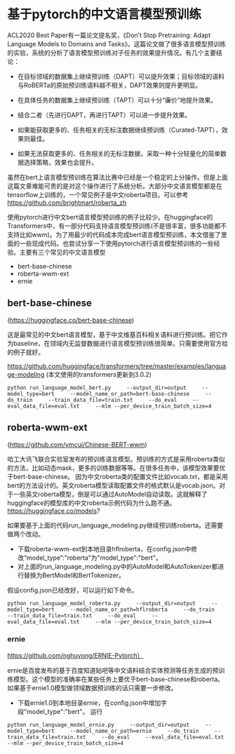 # 基于pytorch的中文语言模型预训练
ACL2020 Best Paper有一篇论文提名奖，《Don’t Stop Pretraining: Adapt Language Models to Domains and Tasks》。这篇论文做了很多语言模型预训练的实验，系统的分析了语言模型预训练对子任务的效果提升情况。有几个主要结论：
* 在目标领域的数据集上继续预训练（DAPT）可以提升效果；目标领域的语料与RoBERTa的原始预训练语料越不相关，DAPT效果则提升更明显。

* 在具体任务的数据集上继续预训练（TAPT）可以十分“廉价”地提升效果。

* 结合二者（先进行DAPT，再进行TAPT）可以进一步提升效果。

* 如果能获取更多的、任务相关的无标注数据继续预训练（Curated-TAPT），效果则最佳。

* 如果无法获取更多的、任务相关的无标注数据，采取一种十分轻量化的简单数据选择策略，效果也会提升。



虽然在bert上语言模型预训练在算法比赛中已经是一个稳定的上分操作。但是上面这篇文章难能可贵的是对这个操作进行了系统分析。大部分中文语言模型都是在tensorflow上训练的，一个常见例子是中文roberta项目。可以参考
https://github.com/brightmart/roberta_zh


使用pytorch进行中文bert语言模型预训练的例子比较少。在huggingface的Transformers中，有一部分代码支持语言模型预训练(不是很丰富，很多功能都不支持比如wwm)。为了用最少的代码成本完成bert语言模型预训练，本文借鉴了里面的一些现成代码。也尝试分享一下使用pytorch进行语言模型预训练的一些经验。主要有三个常见的中文语言模型
* bert-base-chinese
* roberta-wwm-ext
* ernie

## bert-base-chinese

(https://huggingface.co/bert-base-chinese)
​

这是最常见的中文bert语言模型，基于中文维基百科相关语料进行预训练。把它作为baseline，在领域内无监督数据进行语言模型预训练很简单。只需要使用官方给的例子就好。

https://github.com/huggingface/transformers/tree/master/examples/language-modeling
(本文使用的transformers更新到3.0.2)
```
python run_language_model_bert.py     --output_dir=output     --model_type=bert     --model_name_or_path=bert-base-chinese     --do_train     --train_data_file=train.txt     --do_eval     --eval_data_file=eval.txt     --mlm --per_device_train_batch_size=4

```

## roberta-wwm-ext

(https://github.com/ymcui/Chinese-BERT-wwm)


哈工大讯飞联合实验室发布的预训练语言模型。预训练的方式是采用roberta类似的方法，比如动态mask，更多的训练数据等等。在很多任务中，该模型效果要优于bert-base-chinese。
因为中文roberta类的配置文件比如vocab.txt，都是采用bert的方法设计的。英文roberta模型读取配置文件的格式默认是vocab.json。对于一些英文roberta模型，倒是可以通过AutoModel自动读取。这就解释了huggingface的模型库的中文roberta示例代码为什么跑不通。https://huggingface.co/models?


如果要基于上面的代码run_language_modeling.py继续预训练roberta。还需要做两个改动。
* 下载roberta-wwm-ext到本地目录hflroberta，在config.json中修改“model_type”:"roberta"为"model_type":"bert"。
* 对上面的run_language_modeling.py中的AutoModel和AutoTokenizer都进行替换为BertModel和BertTokenizer。

假设config.json已经改好，可以运行如下命令。
```
python run_language_model_roberta.py     --output_dir=output     --model_type=bert     --model_name_or_path=hflroberta     --do_train     --train_data_file=train.txt     --do_eval     --eval_data_file=eval.txt     --mlm --per_device_train_batch_size=4
```

### ernie
https://github.com/nghuyong/ERNIE-Pytorch）

ernie是百度发布的基于百度知道贴吧等中文语料结合实体预测等任务生成的预训练模型。这个模型的准确率在某些任务上要优于bert-base-chinese和roberta。如果基于ernie1.0模型做领域数据预训练的话只需要一步修改。

* 下载ernie1.0到本地目录ernie，在config.json中增加字段"model_type":"bert"。
运行
```
python run_language_model_ernie.py     --output_dir=output     --model_type=bert     --model_name_or_path=ernie     --do_train     --train_data_file=train.txt     --do_eval     --eval_data_file=eval.txt     --mlm --per_device_train_batch_size=4

```
